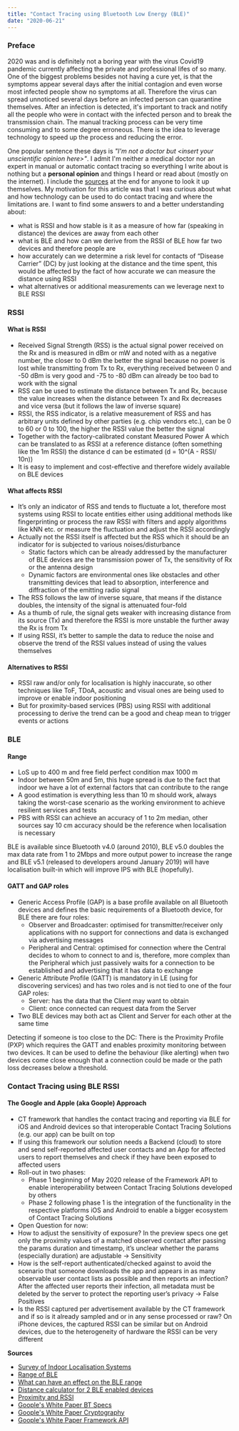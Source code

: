 ```yaml
---
title: "Contact Tracing using Bluetooth Low Energy (BLE)"
date: "2020-06-21"
---
```


### Preface

2020 was and is definitely not a boring year with the virus Covid19 pandemic currently affecting the private and professional lifes of so many. One of the biggest problems besides not having a cure yet, is that the symptoms appear several days after the initial contagion and even worse most infected people show no symptoms at all. Therefore the virus can spread unnoticed several days before an infected person can quarantine themselves. After an infection is detected, it's important to track and notify all the people who were in contact with the infected person and to break the transmission chain. The manual tracking process can be very time consuming and to some degree erroneous. There is the idea to leverage technology to speed up the process and reducing the error.

One popular sentence these days is *"I'm not a doctor but \<insert your unscientific opinion here\>"*. I admit I'm neither a medical doctor nor an expert in manual or automatic contact tracing so everything I write about is nothing but a **personal opinion** and things I heard or read about (mostly on the internet). I include the [sources](#sources) at the end for anyone to look it up themselves.
My motivation for this article was that I was curious about what and how technology can be used to do contact tracing and where the limitations are. I want to find some answers to and a better understanding about:

- what is RSSI and how stable is it as a measure of how far (speaking in distance) the devices are away from each other
- what is BLE and how can we derive from the RSSI of BLE how far two devices and therefore people are
- how accurately can we determine a risk level for contacts of “Disease Carrier” (DC) by just looking at the distance and the time spent, this would be affected by the fact of how accurate we can measure the distance using RSSI
- what alternatives or additional measurements can we leverage next to BLE RSSI

### RSSI

#### What is RSSI

- Received Signal Strength (RSS) is the actual signal power received on the Rx and is measured in dBm or mW and noted with as a negative number, the closer to 0 dBm the better the signal because no power is lost while transmitting from Tx to Rx, everything received between 0 and -50 dBm is very good and -75 to -80 dBm can already be too bad to work with the signal
- RSS can be used to estimate the distance between Tx and Rx, because the value increases when the distance between Tx and Rx decreases and vice versa (but it follows the law of inverse square)
- RSSI, the RSS indicator, is a relative measurement of RSS and has arbitrary units defined by other parties (e.g. chip vendors etc.), can be 0 to 60 or 0 to 100, the higher the RSSI value the better the signal
- Together with the factory-calibrated constant Measured Power A which can be translated to as RSSI at a reference distance (often something like the 1m RSSI) the distance d can be estimated (d = 10^(A - RSSI/ 10n))
- It is easy to implement and cost-effective and therefore widely available on BLE devices

#### What affects RSSI

- It’s only an indicator of RSS and tends to fluctuate a lot, therefore most systems using RSSI to locate entities either using additional methods like fingerprinting or process the raw RSSI with filters and apply algorithms like kNN etc. or measure the fluctuation and adjust the RSSI accordingly
- Actually not the RSSI itself is affected but the RSS which it should be an indicator for is subjected to various noises/disturbance
    - Static factors which can be already addressed by the manufacturer of BLE devices are the transmission power of Tx, the sensitivity of Rx or the antenna design
    - Dynamic factors are environmental ones like obstacles and other transmitting devices that lead to absorption, interference and diffraction of the emitting radio signal
- The RSS follows the law of inverse square, that means if the distance doubles, the intensity of the signal is attenuated four-fold
- As a thumb of rule, the signal gets weaker with increasing distance from its source (Tx) and therefore the RSSI is more unstable the further away the Rx is from Tx
- If using RSSI, it’s better to sample the data to reduce the noise and observe the trend of the RSSI values instead of using the values themselves

#### Alternatives to RSSI

- RSSI raw and/or only for localisation is highly inaccurate, so other techniques like ToF, TDoA, acoustic and visual ones are being used to improve or enable indoor positioning
- But for proximity-based services (PBS) using RSSI with additional processing to derive the trend can be a good and cheap mean to trigger events or actions

### BLE

#### Range

- LoS up to 400 m and free field perfect condition max 1000 m
- Indoor between 50m and 5m, this huge spread is due to the fact that indoor we have a lot of external factors that can contribute to the range 
- A good estimation is everything less than 10 m should work, always taking the worst-case scenario as the working environment to achieve resilient services and tests
- PBS with RSSI can achieve an accuracy of 1 to 2m median, other sources say 10 cm accuracy should be the reference when localisation is necessary

BLE is available since Bluetooth v4.0 (around 2010), BLE v5.0 doubles the max data rate from 1 to 2Mbps and more output power to increase the range and BLE v5.1 (released to developers around January 2019) will have localisation built-in which will improve IPS with BLE (hopefully).


#### GATT and GAP roles

- Generic Access Profile (GAP) is a base profile available on all Bluetooth devices and defines the basic requirements of a Bluetooth device, for BLE there are four roles:
    - Observer and Broadcaster: optimised for transmitter/receiver only applications with no support for connections and data is exchanged via advertising messages
    - Peripheral and Central: optimised for connection where the Central decides to whom to connect to and is, therefore, more complex than the Peripheral which just passively waits for a connection to be established and advertising that it has data to exchange
- Generic Attribute Profile (GATT) is mandatory in LE (using for discovering services) and has two roles and is not tied to one of the four GAP roles:
    - Server: has the data that the Client may want to obtain 
    - Client: once connected can request data from the Server
- Two BLE devices may both act as Client and Server for each other at the same time

Detecting if someone is too close to the DC: There is the Proximity Profile (PXP) which requires the GATT and enables proximity monitoring between two devices. It can be used to define the behaviour (like alerting) when two devices come close enough that a connection could be made or the path loss decreases below a threshold.


### Contact Tracing using BLE RSSI

#### The Google and Apple (aka Goople) Approach

- CT framework that handles the contact tracing and reporting via BLE for iOS and Android devices so that interoperable Contact Tracing Solutions (e.g. our app) can be built on top
- If using this framework our solution needs a Backend (cloud) to store and send self-reported affected user contacts and an App for affected users to report themselves and check if they have been exposed to affected users
- Roll-out in two phases:
  - Phase 1 beginning of May 2020 release of the Framework API to enable interoperability between Contact Tracing Solutions developed by others 
  - Phase 2 following phase 1 is the integration of the functionality in the respective platforms iOS and Android to enable a bigger ecosystem of Contact Tracing Solutions
- Open Question for now:
- How to adjust the sensitivity of exposure? In the preview specs one get only the proximity values of a matched observed contact after passing the params duration and timestamp, it’s unclear whether the params (especially duration) are adjustable → Sensitivity
- How is the self-report authenticated/checked against to avoid the scenario that someone downloads the app and appears in as many observable user contact lists as possible and then reports an infection? After the affected user reports their infection, all metadata must be deleted by the server to protect the reporting user’s privacy → False Positives
- Is the RSSI captured per advertisement available by the CT framework and if so is it already sampled and or in any sense processed or raw? On iPhone devices, the captured RSSI can be similar but on Android devices, due to the heterogeneity of hardware the RSSI can be very different

**Sources**

- [Survey of Indoor Localisation Systems](https://arxiv.org/pdf/1709.01015.pdf)
- [Range of BLE](https://blog.nordicsemi.com/getconnected/things-you-should-know-about-bluetooth-range)
- [What can have an effect on the BLE range](https://electronics.stackexchange.com/questions/441104/whats-the-ble-range)
- [Distance calculator for 2 BLE enabled devices](https://www.bluetooth.com/learn-about-bluetooth/bluetooth-technology/range/#estimator)
- [Proximity and RSSI](https://www.bluetooth.com/blog/proximity-and-rssi/)
- [Goople's White Paper BT Specs](https://covid19-static.cdn-apple.com/applications/covid19/current/static/contact-tracing/pdf/ContactTracing-BluetoothSpecificationv1.1.pdf)
- [Goople's White Paper Cryptography](https://covid19-static.cdn-apple.com/applications/covid19/current/static/contact-tracing/pdf/ContactTracing-CryptographySpecification.pdf)
- [Goople's White Paper Framework API](https://covid19-static.cdn-apple.com/applications/covid19/current/static/contact-tracing/pdf/ContactTracing-FrameworkDocumentation.pdf)
